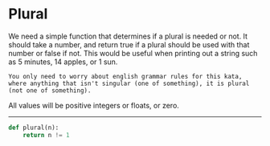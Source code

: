 # Plural

We need a simple function that determines if a plural is needed or not. It should take a number, and return true if a plural should be used with that number or false if not. This would be useful when printing out a string such as 5 minutes, 14 apples, or 1 sun.

```
You only need to worry about english grammar rules for this kata, where anything that isn't singular (one of something), it is plural (not one of something).
```

All values will be positive integers or floats, or zero.

---

```py
def plural(n):
    return n != 1
```
